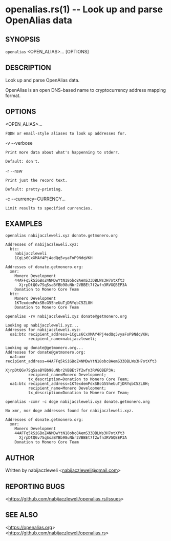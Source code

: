 openalias.rs(1) -- Look up and parse OpenAlias data
===================================================

## SYNOPSIS

`openalias` &lt;OPEN_ALIAS&gt;... [OPTIONS]

## DESCRIPTION

Look up and parse OpenAlias data.

OpenAlias is an open DNS-based name to cryptocurrency address mapping format.

## OPTIONS

  &lt;OPEN_ALIAS&gt;...

    FQDN or email-style aliases to look up addresses for.

  -v --verbose

    Print more data about what's happenning to stderr.

    Default: don't.

  -r --raw

    Print just the record text.

    Default: pretty-printing.

  -c --currency=CURRENCY...

    Limit results to specified currencies.

## EXAMPLES

  `openalias nabijaczleweli.xyz donate.getmonero.org`

    Addresses of nabijaczleweli.xyz:
      btc:
        nabijaczleweli
        1CgLs6CxXMAY4Pj4edQq5vyaFoP9NdqVKH

    Addresses of donate.getmonero.org:
      xmr:
        Monero Development
        44AFFq5kSiGBoZ4NMDwYtN18obc8AemS33DBLWs3H7otXft3
          XjrpDtQGv7SqSsaBYBb98uNbr2VBBEt7f2wfn3RVGQBEP3A
        Donation to Monero Core Team
      btc:
        Monero Development
        1KTexdemPdxSBcG55heUuTjDRYqbC5ZL8H
        Donation to Monero Core Team

  `openalias -rv nabijaczleweli.xyz donate@getmonero.org`

    Looking up nabijaczleweli.xyz...
    Addresses for nabijaczleweli.xyz:
      oa1:btc recipient_address=1CgLs6CxXMAY4Pj4edQq5vyaFoP9NdqVKH;
              recipient_name=nabijaczleweli;

    Looking up donate@getmonero.org...
    Addresses for donate@getmonero.org:
      oa1:xmr recipient_address=44AFFq5kSiGBoZ4NMDwYtN18obc8AemS33DBLWs3H7otXft3
                                  XjrpDtQGv7SqSsaBYBb98uNbr2VBBEt7f2wfn3RVGQBEP3A;
              recipient_name=Monero Development;
              tx_description=Donation to Monero Core Team;
      oa1:btc recipient_address=1KTexdemPdxSBcG55heUuTjDRYqbC5ZL8H;
              recipient_name=Monero Development;
              tx_description=Donation to Monero Core Team;

  `openalias -cxmr -c doge nabijaczleweli.xyz donate.getmonero.org`

    No xmr, nor doge addresses found for nabijaczleweli.xyz.

    Addresses of donate.getmonero.org:
      xmr:
        Monero Development
        44AFFq5kSiGBoZ4NMDwYtN18obc8AemS33DBLWs3H7otXft3
          XjrpDtQGv7SqSsaBYBb98uNbr2VBBEt7f2wfn3RVGQBEP3A
        Donation to Monero Core Team

## AUTHOR

Written by nabijaczleweli &lt;<nabijaczleweli@gmail.com>&gt;

## REPORTING BUGS

&lt;<https://github.com/nabijaczleweli/openalias.rs/issues>&gt;

## SEE ALSO

&lt;<https://openalias.org>&gt;<br />
&lt;<https://github.com/nabijaczleweli/openalias.rs>&gt;
